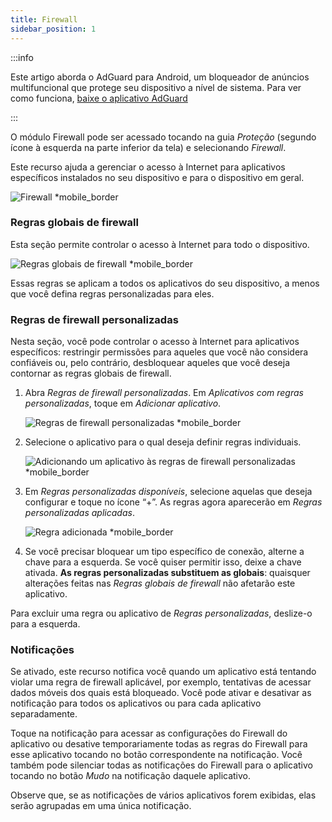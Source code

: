 ```yaml
---
title: Firewall
sidebar_position: 1
---
```


:::info

Este artigo aborda o AdGuard para Android, um bloqueador de anúncios multifuncional que protege seu dispositivo a nível de sistema. Para ver como funciona, [baixe o aplicativo AdGuard](https://agrd.io/download-kb-adblock)

:::

O módulo Firewall pode ser acessado tocando na guia _Proteção_ (segundo ícone à esquerda na parte inferior da tela) e selecionando _Firewall_.

Este recurso ajuda a gerenciar o acesso à Internet para aplicativos específicos instalados no seu dispositivo e para o dispositivo em geral.

![Firewall \*mobile\_border](https://cdn.adtidy.org/blog/new/gdn94firewall.png)

### Regras globais de firewall

Esta seção permite controlar o acesso à Internet para todo o dispositivo.

![Regras globais de firewall \*mobile\_border](https://cdn.adtidy.org/blog/new/4zx2nhglobal_rules.png)

Essas regras se aplicam a todos os aplicativos do seu dispositivo, a menos que você defina regras personalizadas para eles.

### Regras de firewall personalizadas

Nesta seção, você pode controlar o acesso à Internet para aplicativos específicos: restringir permissões para aqueles que você não considera confiáveis ou, pelo contrário, desbloquear aqueles que você deseja contornar as regras globais de firewall.

1. Abra _Regras de firewall personalizadas_. Em _Aplicativos com regras personalizadas_, toque em _Adicionar aplicativo_.

   ![Regras de firewall personalizadas \*mobile\_border](https://cdn.adtidy.org/blog/new/qkxpecustom_rules.png)

2. Selecione o aplicativo para o qual deseja definir regras individuais.

   ![Adicionando um aplicativo às regras de firewall personalizadas \*mobile\_border](https://cdn.adtidy.org/blog/new/2db47fadding_app.png)

3. Em _Regras personalizadas disponíveis_, selecione aquelas que deseja configurar e toque no ícone “+”. As regras agora aparecerão em _Regras personalizadas aplicadas_.

   ![Regra adicionada \*mobile\_border](https://cdn.adtidy.org/blog/new/6fzjladded_rule.png)

4. Se você precisar bloquear um tipo específico de conexão, alterne a chave para a esquerda. Se você quiser permitir isso, deixe a chave ativada. **As regras personalizadas substituem as globais**: quaisquer alterações feitas nas _Regras globais de firewall_ não afetarão este aplicativo.

Para excluir uma regra ou aplicativo de _Regras personalizadas_, deslize-o para a esquerda.

### Notificações

Se ativado, este recurso notifica você quando um aplicativo está tentando violar uma regra de firewall aplicável, por exemplo, tentativas de acessar dados móveis dos quais está bloqueado. Você pode ativar e desativar as notificação para todos os aplicativos ou para cada aplicativo separadamente.

Toque na notificação para acessar as configurações do Firewall do aplicativo ou desative temporariamente todas as regras do Firewall para esse aplicativo tocando no botão correspondente na notificação. Você também pode silenciar todas as notificações do Firewall para o aplicativo tocando no botão _Mudo_ na notificação daquele aplicativo.

Observe que, se as notificações de vários aplicativos forem exibidas, elas serão agrupadas em uma única notificação.
